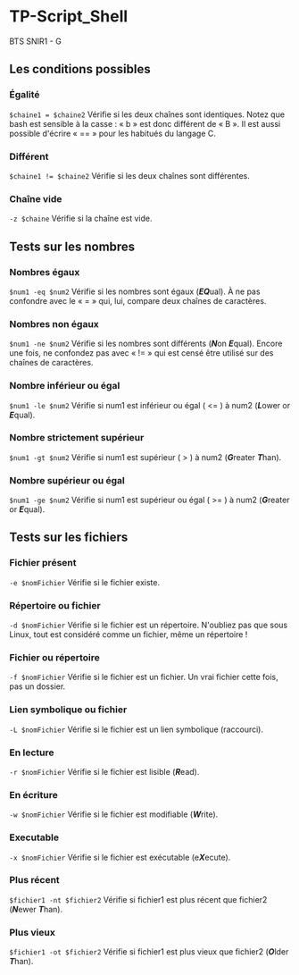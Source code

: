 # TP-Script_Shell
BTS SNIR1 - G

## Les conditions possibles
### Égalité
`$chaine1 = $chaine2`
Vérifie si les deux chaînes sont identiques. Notez que bash est sensible à la casse : « b » est donc différent de « B ».
Il est aussi possible d'écrire « == » pour les habitués du langage C.
### Différent
`$chaine1 != $chaine2`
Vérifie si les deux chaînes sont différentes.
### Chaîne vide
`-z $chaine`
Vérifie si la chaîne est vide.

## Tests sur les nombres
### Nombres égaux
`$num1 -eq $num2`
Vérifie si les nombres sont égaux (***EQ***ual). À ne pas confondre avec le « = » qui, lui, compare deux chaînes de caractères.
### Nombres non égaux
`$num1 -ne $num2`
Vérifie si les nombres sont différents (***N***on ***E***qual).
Encore une fois, ne confondez pas avec « != » qui est censé être utilisé sur des chaînes de caractères.
### Nombre inférieur ou égal
`$num1 -le $num2`
Vérifie si num1 est inférieur ou égal ( <= ) à num2 (***L***ower or ***E***qual).
### Nombre strictement supérieur
`$num1 -gt $num2`
Vérifie si num1 est supérieur ( > ) à num2 (***G***reater ***T***han).
### Nombre supérieur ou égal
`$num1 -ge $num2`
Vérifie si num1 est supérieur ou égal ( >= ) à num2 (***G***reater or ***E***qual).

## Tests sur les fichiers
### Fichier présent
`-e $nomFichier`
Vérifie si le fichier existe.
### Répertoire ou fichier
`-d $nomFichier`
Vérifie si le fichier est un répertoire. N'oubliez pas que sous Linux, tout est considéré comme un fichier, même un répertoire !
### Fichier ou répertoire
`-f $nomFichier`
Vérifie si le fichier est un fichier. Un vrai fichier cette fois, pas un dossier.
### Lien symbolique ou fichier
`-L $nomFichier`
Vérifie si le fichier est un lien symbolique (raccourci).
### En lecture
`-r $nomFichier`
Vérifie si le fichier est lisible (***R***ead).
### En écriture
`-w $nomFichier`
Vérifie si le fichier est modifiable (***W***rite).
### Executable
`-x $nomFichier`
Vérifie si le fichier est exécutable (e***X***ecute).
### Plus récent
`$fichier1 -nt $fichier2`
Vérifie si fichier1 est plus récent que fichier2 (***N***ewer ***T***han).
### Plus vieux
`$fichier1 -ot $fichier2`
Vérifie si fichier1 est plus vieux que fichier2 (***O***lder ***T***han).